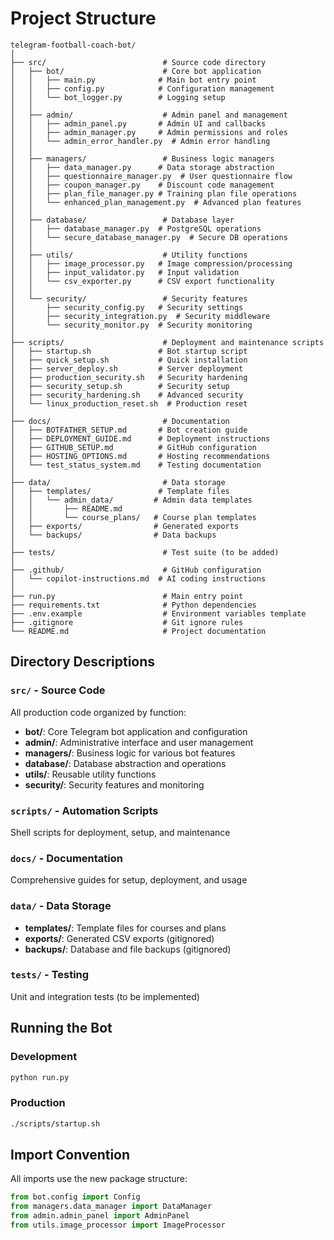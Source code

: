 # Project Structure

```
telegram-football-coach-bot/
│
├── src/                          # Source code directory
│   ├── bot/                      # Core bot application
│   │   ├── main.py              # Main bot entry point
│   │   ├── config.py            # Configuration management
│   │   └── bot_logger.py        # Logging setup
│   │
│   ├── admin/                    # Admin panel and management
│   │   ├── admin_panel.py       # Admin UI and callbacks
│   │   ├── admin_manager.py     # Admin permissions and roles
│   │   └── admin_error_handler.py  # Admin error handling
│   │
│   ├── managers/                 # Business logic managers
│   │   ├── data_manager.py      # Data storage abstraction
│   │   ├── questionnaire_manager.py  # User questionnaire flow
│   │   ├── coupon_manager.py    # Discount code management
│   │   ├── plan_file_manager.py # Training plan file operations
│   │   └── enhanced_plan_management.py  # Advanced plan features
│   │
│   ├── database/                 # Database layer
│   │   ├── database_manager.py  # PostgreSQL operations
│   │   └── secure_database_manager.py  # Secure DB operations
│   │
│   ├── utils/                    # Utility functions
│   │   ├── image_processor.py   # Image compression/processing
│   │   ├── input_validator.py   # Input validation
│   │   └── csv_exporter.py      # CSV export functionality
│   │
│   └── security/                 # Security features
│       ├── security_config.py   # Security settings
│       ├── security_integration.py  # Security middleware
│       └── security_monitor.py  # Security monitoring
│
├── scripts/                      # Deployment and maintenance scripts
│   ├── startup.sh               # Bot startup script
│   ├── quick_setup.sh           # Quick installation
│   ├── server_deploy.sh         # Server deployment
│   ├── production_security.sh   # Security hardening
│   ├── security_setup.sh        # Security setup
│   ├── security_hardening.sh    # Advanced security
│   └── linux_production_reset.sh  # Production reset
│
├── docs/                         # Documentation
│   ├── BOTFATHER_SETUP.md       # Bot creation guide
│   ├── DEPLOYMENT_GUIDE.md      # Deployment instructions
│   ├── GITHUB_SETUP.md          # GitHub configuration
│   ├── HOSTING_OPTIONS.md       # Hosting recommendations
│   └── test_status_system.md    # Testing documentation
│
├── data/                         # Data storage
│   ├── templates/               # Template files
│   │   └── admin_data/         # Admin data templates
│   │       ├── README.md
│   │       └── course_plans/   # Course plan templates
│   ├── exports/                # Generated exports
│   └── backups/                # Data backups
│
├── tests/                        # Test suite (to be added)
│
├── .github/                      # GitHub configuration
│   └── copilot-instructions.md  # AI coding instructions
│
├── run.py                        # Main entry point
├── requirements.txt              # Python dependencies
├── .env.example                  # Environment variables template
├── .gitignore                    # Git ignore rules
└── README.md                     # Project documentation
```

## Directory Descriptions

### `src/` - Source Code
All production code organized by function:
- **bot/**: Core Telegram bot application and configuration
- **admin/**: Administrative interface and user management
- **managers/**: Business logic for various bot features
- **database/**: Database abstraction and operations
- **utils/**: Reusable utility functions
- **security/**: Security features and monitoring

### `scripts/` - Automation Scripts
Shell scripts for deployment, setup, and maintenance

### `docs/` - Documentation
Comprehensive guides for setup, deployment, and usage

### `data/` - Data Storage
- **templates/**: Template files for courses and plans
- **exports/**: Generated CSV exports (gitignored)
- **backups/**: Database and file backups (gitignored)

### `tests/` - Testing
Unit and integration tests (to be implemented)

## Running the Bot

### Development
```bash
python run.py
```

### Production
```bash
./scripts/startup.sh
```

## Import Convention

All imports use the new package structure:
```python
from bot.config import Config
from managers.data_manager import DataManager
from admin.admin_panel import AdminPanel
from utils.image_processor import ImageProcessor
```
